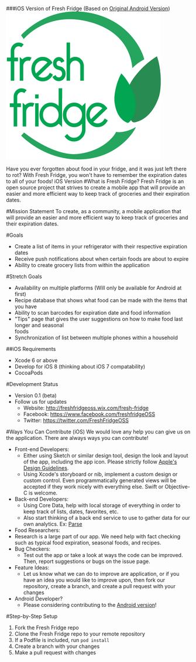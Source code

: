 ###iOS Version of Fresh Fridge (Based on [Original Android Version](https://github.com/coron108/Fresh-Fridge))
![Fresh Fridge Logo](./images/icons/Fresh-Fridge_Logo.png)

Have you ever forgotten about food in your fridge, and it was just left there to rot? With Fresh Fridge, you won't have to remember the expiration dates to all of your foods! iOS Version
#What is Fresh Fridge?
Fresh Fridge is an open source project that strives to create a mobile app that will provide an easier and more efficient way to keep track of groceries and their expiration dates. 

#Mission Statement
To create, as a community, a mobile application that will provide an easier and more efficient way to keep track of groceries and their expiration dates. 

#Goals
- Create a list of items in your refrigerator with their respective expiration dates
- Receive push notifications about when certain foods are about to expire 
- Ability to create grocery lists from within the application 

#Stretch Goals
- Availability on multiple platforms (Will only be available for Android at first)
- Recipe database that shows what food can be made with the items that you have
- Ability to scan barcodes for expiration date and food information 
- "Tips" page that gives the user suggestions on how to make food last longer and seasonal  
foods 
- Synchronization of list between multiple phones within a household 

##iOS Requirements
- Xcode 6 or above
- Develop for iOS 8 (thinking about iOS 7 compatability)
- CocoaPods

#Development Status
- Version 0.1 (beta) 
- Follow us for updates
  - Website: http://freshfridgeoss.wix.com/fresh-fridge
  - Facebook: https://www.facebook.com/freshfridgeOSS
  - Twitter: https://twitter.com/FreshFridgeOSS
  
#Ways You Can Contribute (iOS)
We would love any help you can give us on the application. There are always ways you can contribute!

- Front-end Developers:
  - Either using Sketch or similar design tool, design the look and layout of the app, including the app icon. Please strictly follow [Apple's Design Guidelines](https://developer.apple.com/library/ios/documentation/userexperience/conceptual/mobilehig/).
  - Using Xcode's storyboard or nib, implement a custom design or custom control. Even programmatically generated views will be accepted if they work nicely with everything else. Swift or Objective-C is welcome.
- Back-end Developers:
  - Using Core Data, help with local storage of everything in order to keep track of lists, dates, favorites, etc.
  - Also start thinking of a back end service to use to gather data for our own analytics. Ex: [Parse](https://parse.com/)
- Food Researchers:
 - Research is a large part of our app. We need help with fact checking such as typical food expiration, seasonal foods, and recipes.
- Bug Checkers:
  - Test out the app or take a look at ways the code can be improved. Then, report  suggestions or bugs on the issue page.
- Feature Ideas:
  - Let us know what we can do to improve are application, or if you have an idea you  would like to improve upon, then fork our repository, create a branch, and create a pull  request  with your changes
- Android Developer?
  - Please considering contributing to the [Android version](https://github.com/coron108/Fresh-Fridge)!

#Step-by-Step Setup
1. Fork the Fresh Fridge repo
2. Clone the Fresh Fridge repo to your remote repository
3. If a Podfile is included, run `pod install`
4. Create a branch with your changes
5. Make a pull request with changes

